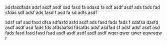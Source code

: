 adsfasdfads
adsf
asdf
asdf
sad
fasd
fa
sdasd
fa
sdf
asdf
asdf
ads
fads
fad
sfdas
sdf
adsf
ads
fasd
f
asd
fa
sd
adfs
asdf

adsf
saf
sad
fasd
dfsa
sdfasfd
asfd
asdf
ads
fasd
fads
fads
f
sdafsa
dasfd
asdf
asdf
asd
fads
fds
afdsaafsd
fdsafds
adsf
asdfad
sf
adsf
adsf
asdf
asd
fads
fasd
fasd
fasd
fsad
asdf
asdf
asdf
asdf
asdf
wqer
qwer
qwer
eqwreqw
r
